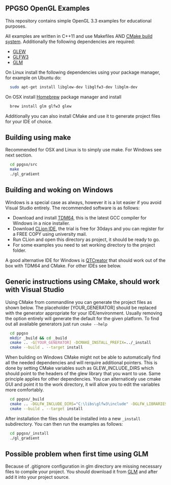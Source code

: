 PPGSO OpenGL Examples
----

This repository contains simple OpenGL 3.3 examples for educational purposes.

All examples are written in C++11 and use Makefiles AND [CMake build system](http://cmake.org). Additionally the following dependencies are required:

* [GLEW][1]
* [GLFW3][2]
* [GLM][3]

On Linux install the following dependencies using your package manager, for example on Ubuntu do:

```bash
  sudo apt-get install libglew-dev libglfw3-dev libglm-dev
```

On OSX install [Homebrew][4] package manager and install

```bash
  brew install glm glfw3 glew
```

Additionally you can also install CMake and use it to generate project files for your IDE of choice.

Building using make
----

Recommended for OSX and Linux is to simply use make. For Windows see next section.

```bash
  cd ppgso/src
  make
  ./gl_gradient
```

Building and woking on Windows
----

Windows is a special case as always, however it is a lot easier if you avoid Visual Studio entirely. The recommended software is as follows:

* Download and install [TDM64][5], this is the latest GCC compiler for Windows in a nice installer.
* Download [CLion IDE][6], the trial is free for 30days and you can register for a FREE COPY using university mail.
* Run CLion and open this directory as project, it should be ready to go.
* For some examples you need to set working directory to the project folder.

A good alternative IDE for Windows is [QTCreator][7] that should work out of the box with TDM64 and CMake. For other IDEs see below.

Generic instructions using CMake, should work with Visual Studio
----

Using CMake from commandline you can generate the project files as shown below. The placeholder [YOUR_GENERATOR] should be replaced with the generator appropriate for your IDE/environment. Usually removing the option entirely will generate the default for the given platform. To find out all available generators just run `cmake --help`

```bash
  cd ppgso
  mkdir _build && cd _build
  cmake .. -G[YOUR_GENERATOR] -DCMAKE_INSTALL_PREFIX=../_install
  cmake --build . --target install
```

When building on Windows CMake might not be able to automatically find all the needed dependencies and will rerquire additional pointers. This is done by setting CMake variables such as GLEW_INCLUDE_DIRS which should point to the headers of the glew library that you want to use. Same principle applies for other dependencies. You can alternaticely use cmake GUI and point it to the work directory, it will allow you to edit the variables more comfortably.

```bash
  cd ppgso/_build
  cmake .. -DGLFW_INCLUDE_DIRS="C:\libs\glfw3\include" -DGLFW_LIBRARIES="C:\libs\glfw3\glfw3.dll" -DGLEW_INCLUDE_DIRS=...
  cmake --build . --target install
```


After installation the files should be installed into a new `_install` subdirectory. You can then run the examples as follows:

```bash
  cd ppgso/_install
  ./gl_gradient
```

Possible problem when first time using GLM
---

Because of .gitignore configuration in glm directory are missing necessary files to compile your project.
You should download it from [GLM][3] and after add it into your project source.

[1]: http://glew.sourceforge.net
[2]: http://www.glfw.org
[3]: http://glm.g-truc.net
[4]: http://brew.sh
[5]: http://tdm-gcc.tdragon.net
[6]: https://www.jetbrains.com/clion/
[7]: http://www.qt.io/ide/
